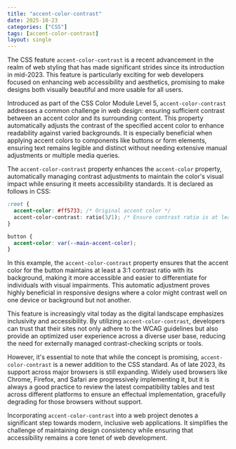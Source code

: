 ```yaml
---
title: "accent-color-contrast"
date: 2025-10-23
categories: ["CSS"]
tags: [accent-color-contrast]
layout: single
---
```


The CSS feature `accent-color-contrast` is a recent advancement in the realm of web styling that has made significant strides since its introduction in mid-2023. This feature is particularly exciting for web developers focused on enhancing web accessibility and aesthetics, promising to make designs both visually beautiful and more usable for all users.

Introduced as part of the CSS Color Module Level 5, `accent-color-contrast` addresses a common challenge in web design: ensuring sufficient contrast between an accent color and its surrounding content. This property automatically adjusts the contrast of the specified accent color to enhance readability against varied backgrounds. It is especially beneficial when applying accent colors to components like buttons or form elements, ensuring text remains legible and distinct without needing extensive manual adjustments or multiple media queries.

The `accent-color-contrast` property enhances the `accent-color` property, automatically managing contrast adjustments to maintain the color's visual impact while ensuring it meets accessibility standards. It is declared as follows in CSS:

```css
:root {
  accent-color: #ff5733; /* Original accent color */
  accent-color-contrast: ratio(3/1); /* Ensure contrast ratio is at least 3:1 */
}

button {
  accent-color: var(--main-accent-color);
}
```

In this example, the `accent-color-contrast` property ensures that the accent color for the button maintains at least a 3:1 contrast ratio with its background, making it more accessible and easier to differentiate for individuals with visual impairments. This automatic adjustment proves highly beneficial in responsive designs where a color might contrast well on one device or background but not another.

This feature is increasingly vital today as the digital landscape emphasizes inclusivity and accessibility. By utilizing `accent-color-contrast`, developers can trust that their sites not only adhere to the WCAG guidelines but also provide an optimized user experience across a diverse user base, reducing the need for externally managed contrast-checking scripts or tools.

However, it's essential to note that while the concept is promising, `accent-color-contrast` is a newer addition to the CSS standard. As of late 2023, its support across major browsers is still expanding. Widely used browsers like Chrome, Firefox, and Safari are progressively implementing it, but it is always a good practice to review the latest compatibility tables and test across different platforms to ensure an effectual implementation, gracefully degrading for those browsers without support.

Incorporating `accent-color-contrast` into a web project denotes a significant step towards modern, inclusive web applications. It simplifies the challenge of maintaining design consistency while ensuring that accessibility remains a core tenet of web development.
